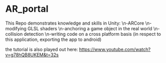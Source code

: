 # AR_portal

This Repo demonstrates knowledge and skills in Unity:
\n-ARCore 
\n-modifying GLSL shaders 
\n-anchoring a game object in the real world
\n-collision detection
\n-writing code on a cross platform basis (in respect to this application, exporting the app to android)

the tutorial is also played out here: https://www.youtube.com/watch?v=g78hQB8UKEM&t=32s
